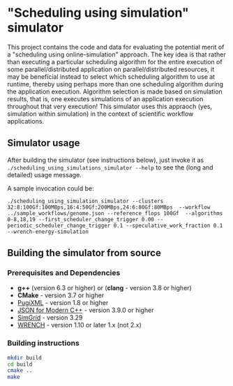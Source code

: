 # "Scheduling using simulation" simulator

This project contains the code and data for evaluating the potential merit
of a "scheduling using online-simulation" approach. The key idea is that
rather than executing a particular scheduling algorithm for the entire
execution of some parallel/distributed application on parallel/distributed
resources, it may be beneficial instead to select which scheduling
algorithm to use at runtime, thereby using perhaps more than one scheduling
algorithm during the application execution. Algorithm selection is made
based on simulation results, that is, one executes simulations of an
application execution throughout that very execution! This simulator
uses this appraoch (yes, simulation within simulation) in the context
of scientific workflow applications.

## Simulator usage

After building the simulator (see instructions below), just invoke it
as `./scheduling_using_simulations_simulator --help` to see the (long and detailed) usage message.

A sample invocation could be:

```
./scheduling_using_simulation_simulator --clusters 32:8:100Gf:100MBps,16:4:50Gf:200MBps,24:6:80Gf:80MBps  --workflow ../sample_workflows/genome.json --reference_flops 100Gf  --algorithms 0-8,18,19 --first_scheduler_change_trigger 0.00 --periodic_scheduler_change_trigger 0.1 --speculative_work_fraction 0.1 --wrench-energy-simulation
```

## Building the simulator from source

### Prerequisites and Dependencies

- **g++** (version 6.3 or higher) or (**clang** - version 3.8 or higher)
- **CMake** - version 3.7 or higher
- [PugiXML](http://pugixml.org/) - version 1.8 or higher
- [JSON for Modern C++](https://github.com/nlohmann/json) - version 3.9.0 or higher
- [SimGrid](https://framagit.org/simgrid/simgrid/-/releases) - version 3.29
- [WRENCH](https://framagit.org/simgrid/simgrid/-/releases) - version 1.10 or later 1.x (not 2.x)

### Building instructions

```bash
mkdir build
cd build
cmake ..
make
```




